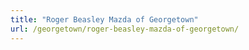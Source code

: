 ```yaml
---
title: "Roger Beasley Mazda of Georgetown"
url: /georgetown/roger-beasley-mazda-of-georgetown/
---
```

